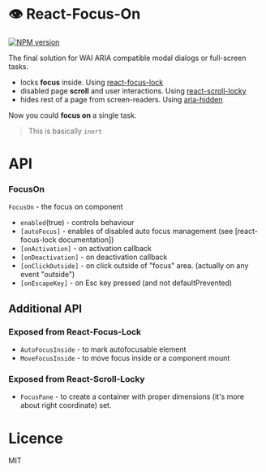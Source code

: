 👁 React-Focus-On 
=======
[![NPM version](https://img.shields.io/npm/v/react-focus-on.svg)](https://www.npmjs.com/package/react-focus-on)

The final solution for WAI ARIA compatible modal dialogs or full-screen tasks.
- locks __focus__ inside. Using [react-focus-lock](https://github.com/theKashey/react-focus-lock)
- disabled page __scroll__ and user interactions. Using [react-scroll-locky](https://github.com/theKashey/react-scroll-locky)
- hides rest of a page from screen-readers. Using [aria-hidden](https://github.com/theKashey/aria-hidden)

Now you could __focus on__ a single task.

> This is basically `inert` 

# API
### FocusOn
`FocusOn` - the focus on component
 - `enabled`(true) - controls behaviour
 - `[autoFocus]` - enables of disabled auto focus management (see [react-focus-lock documentation])
 - `[onActivation]` - on activation callback
 - `[onDeactivation]` - on deactivation callback
 - `[onClickOutside]` - on click outside of "focus" area. (actually on any event "outside")
 - `[onEscapeKey]` - on Esc key pressed (and not defaultPrevented)
 
## Additional API
### Exposed from React-Focus-Lock
 - `AutoFocusInside` - to mark autofocusable element
 - `MoveFocusInside` - to move focus inside or a component mount
 
### Exposed from React-Scroll-Locky
 - `FocusPane` - to create a container with proper dimensions (it's more about right coordinate) set.  
     
  
# Licence
 MIT
  
